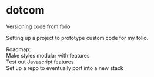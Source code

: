# dotcom
Versioning code from folio

Setting up a project to prototype custom code for my folio.

Roadmap:
</br>Make styles modular with features
</br>Test out Javascript features
</br>Set up a repo to eventually port into a new stack

